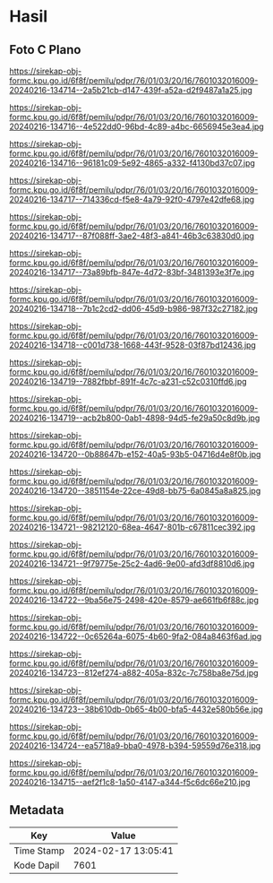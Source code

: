 # Hasil

## Foto C Plano

https://sirekap-obj-formc.kpu.go.id/6f8f/pemilu/pdpr/76/01/03/20/16/7601032016009-20240216-134714--2a5b21cb-d147-439f-a52a-d2f9487a1a25.jpg

https://sirekap-obj-formc.kpu.go.id/6f8f/pemilu/pdpr/76/01/03/20/16/7601032016009-20240216-134716--4e522dd0-96bd-4c89-a4bc-6656945e3ea4.jpg

https://sirekap-obj-formc.kpu.go.id/6f8f/pemilu/pdpr/76/01/03/20/16/7601032016009-20240216-134716--96181c09-5e92-4865-a332-f4130bd37c07.jpg

https://sirekap-obj-formc.kpu.go.id/6f8f/pemilu/pdpr/76/01/03/20/16/7601032016009-20240216-134717--714336cd-f5e8-4a79-92f0-4797e42dfe68.jpg

https://sirekap-obj-formc.kpu.go.id/6f8f/pemilu/pdpr/76/01/03/20/16/7601032016009-20240216-134717--87f088ff-3ae2-48f3-a841-46b3c63830d0.jpg

https://sirekap-obj-formc.kpu.go.id/6f8f/pemilu/pdpr/76/01/03/20/16/7601032016009-20240216-134717--73a89bfb-847e-4d72-83bf-3481393e3f7e.jpg

https://sirekap-obj-formc.kpu.go.id/6f8f/pemilu/pdpr/76/01/03/20/16/7601032016009-20240216-134718--7b1c2cd2-dd06-45d9-b986-987f32c27182.jpg

https://sirekap-obj-formc.kpu.go.id/6f8f/pemilu/pdpr/76/01/03/20/16/7601032016009-20240216-134718--c001d738-1668-443f-9528-03f87bd12436.jpg

https://sirekap-obj-formc.kpu.go.id/6f8f/pemilu/pdpr/76/01/03/20/16/7601032016009-20240216-134719--7882fbbf-891f-4c7c-a231-c52c0310ffd6.jpg

https://sirekap-obj-formc.kpu.go.id/6f8f/pemilu/pdpr/76/01/03/20/16/7601032016009-20240216-134719--acb2b800-0ab1-4898-94d5-fe29a50c8d9b.jpg

https://sirekap-obj-formc.kpu.go.id/6f8f/pemilu/pdpr/76/01/03/20/16/7601032016009-20240216-134720--0b88647b-e152-40a5-93b5-04716d4e8f0b.jpg

https://sirekap-obj-formc.kpu.go.id/6f8f/pemilu/pdpr/76/01/03/20/16/7601032016009-20240216-134720--3851154e-22ce-49d8-bb75-6a0845a8a825.jpg

https://sirekap-obj-formc.kpu.go.id/6f8f/pemilu/pdpr/76/01/03/20/16/7601032016009-20240216-134721--98212120-68ea-4647-801b-c67811cec392.jpg

https://sirekap-obj-formc.kpu.go.id/6f8f/pemilu/pdpr/76/01/03/20/16/7601032016009-20240216-134721--9f79775e-25c2-4ad6-9e00-afd3df8810d6.jpg

https://sirekap-obj-formc.kpu.go.id/6f8f/pemilu/pdpr/76/01/03/20/16/7601032016009-20240216-134722--9ba56e75-2498-420e-8579-ae661fb6f88c.jpg

https://sirekap-obj-formc.kpu.go.id/6f8f/pemilu/pdpr/76/01/03/20/16/7601032016009-20240216-134722--0c65264a-6075-4b60-9fa2-084a8463f6ad.jpg

https://sirekap-obj-formc.kpu.go.id/6f8f/pemilu/pdpr/76/01/03/20/16/7601032016009-20240216-134723--812ef274-a882-405a-832c-7c758ba8e75d.jpg

https://sirekap-obj-formc.kpu.go.id/6f8f/pemilu/pdpr/76/01/03/20/16/7601032016009-20240216-134723--38b610db-0b65-4b00-bfa5-4432e580b56e.jpg

https://sirekap-obj-formc.kpu.go.id/6f8f/pemilu/pdpr/76/01/03/20/16/7601032016009-20240216-134724--ea5718a9-bba0-4978-b394-59559d76e318.jpg

https://sirekap-obj-formc.kpu.go.id/6f8f/pemilu/pdpr/76/01/03/20/16/7601032016009-20240216-134715--aef2f1c8-1a50-4147-a344-f5c6dc66e210.jpg


## Metadata

| Key        | Value               |
| ---------- | ------------------- |
| Time Stamp | 2024-02-17 13:05:41 |
| Kode Dapil | 7601                |



